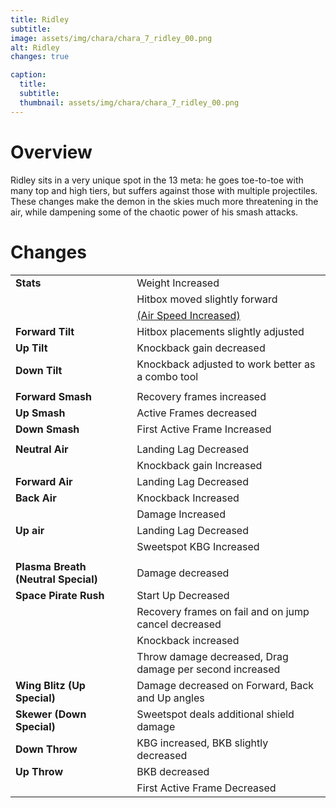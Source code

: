 ```yaml
---
title: Ridley
subtitle: 
image: assets/img/chara/chara_7_ridley_00.png
alt: Ridley
changes: true

caption:
  title:
  subtitle: 
  thumbnail: assets/img/chara/chara_7_ridley_00.png
---
```


# Overview

Ridley sits in a very unique spot in the 13 meta: he goes toe-to-toe with many top and high tiers, but suffers against those with multiple projectiles. These changes make the demon in the skies much more threatening in the air, while dampening some of the chaotic power of his smash attacks.

# Changes

| |  |  |
| :----------- | :-----: | ----------- |
| **Stats** | | Weight Increased |
|  |  | Hitbox moved slightly forward |
|  |  | [(Air Speed Increased)](mechanics#nairs) |
| **Forward Tilt** | | Hitbox placements slightly adjusted |
| **Up Tilt** | | Knockback gain decreased |
| **Down Tilt** | | Knockback adjusted to work better as a combo tool |
|  |  |  |
| **Forward Smash** | | Recovery frames increased |
| **Up Smash** | | Active Frames decreased |
| **Down Smash** | | First Active Frame Increased |
|  |  |  |
| **Neutral Air** | | Landing Lag Decreased |
|  |  | Knockback gain Increased |
| **Forward Air** | | Landing Lag Decreased |
| **Back Air** | | Knockback Increased |
|  |  | Damage Increased |
| **Up air** | | Landing Lag Decreased |
|  |  | Sweetspot KBG Increased |
|  |  |  |
| **Plasma Breath (Neutral Special)** | | Damage decreased |
| **Space Pirate Rush** | | Start Up Decreased |
|  |  | Recovery frames on fail and on jump cancel decreased |
|  |  | Knockback increased |
|  |  | Throw damage decreased, Drag damage per second increased |
| **Wing Blitz (Up Special)** | | Damage decreased on Forward, Back and Up angles |
| **Skewer (Down Special)** | | Sweetspot deals additional shield damage |
| **Down Throw** | | KBG increased, BKB slightly decreased |
| **Up Throw** | | BKB decreased |
|  |  | First Active Frame Decreased |
